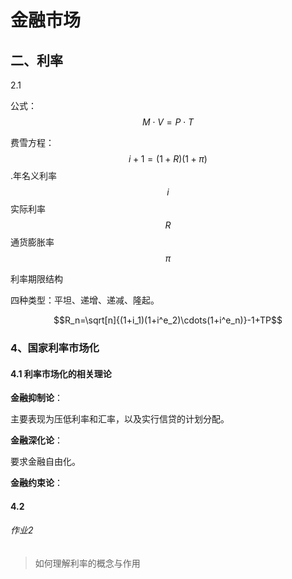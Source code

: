 # 金融市场

## 二、利率

2.1

公式：$$M\cdot V=P\cdot T$$

费雪方程：$$i+1=(1+R)(1+\pi)$$.年名义利率 $$i$$ 实际利率 $$R$$ 通货膨胀率 $$\pi$$

利率期限结构

四种类型：平坦、递增、递减、隆起。

$$R_n=\sqrt[n]{(1+i_1)(1+i^e_2)\cdots(1+i^e_n)}-1+TP$$

### 4、国家利率市场化

#### 4.1 利率市场化的相关理论

**金融抑制论**：

主要表现为压低利率和汇率，以及实行信贷的计划分配。

**金融深化论**：

要求金融自由化。

**金融约束论**：



#### 4.2

###### 作业2

> 如何理解利率的概念与作用